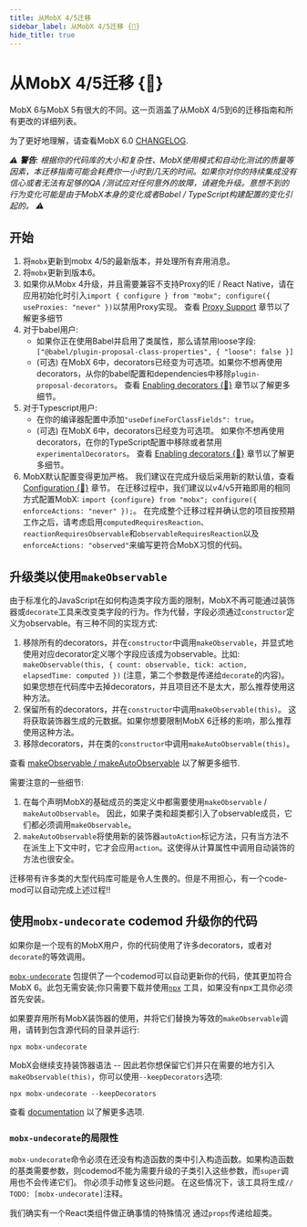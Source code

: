 ```yaml
---
title: 从MobX 4/5迁移
sidebar_label: 从MobX 4/5迁移 {🚀}
hide_title: true
---
```


<script async type="text/javascript" src="//cdn.carbonads.com/carbon.js?serve=CEBD4KQ7&placement=mobxjsorg" id="_carbonads_js"></script>

# 从MobX 4/5迁移 {🚀}

MobX 6与MobX 5有很大的不同。这一页涵盖了从MobX 4/5到6的迁移指南和所有更改的详细列表。

为了更好地理解，请查看MobX 6.0 [CHANGELOG](https://github.com/mobxjs/mobx/blob/main/packages/mobx/CHANGELOG.md#600).

_⚠️ **警告**: 根据你的代码库的大小和复杂性、MobX使用模式和自动化测试的质量等因素，本迁移指南可能会耗费你一小时到几天的时间。如果你对你的持续集成没有信心或者无法有足够的QA /测试应对任何意外的故障，请避免升级。意想不到的行为变化可能是由于MobX本身的变化或者Babel / TypeScript构建配置的变化引起的。 ⚠️_

## 开始

1. 将`mobx`更新到mobx 4/5的最新版本，并处理所有弃用消息。
2. 将`mobx`更新到版本6。
3. 如果你从Mobx 4升级，并且需要兼容不支持Proxy的IE / React Native，请在应用初始化时引入`import { configure } from "mobx"; configure({ useProxies: "never" })`以禁用Proxy实现。 查看 [Proxy Support](configuration.md#proxy-support) 章节以了解更多细节
4. 对于babel用户:
    - 如果你正在使用Babel并启用了类属性，那么请禁用loose字段: `["@babel/plugin-proposal-class-properties", { "loose": false }]`
    - (可选) 在MobX 6中，decorators已经变为可选项。如果你不想再使用decorators，从你的babel配置和dependencies中移除`plugin-proposal-decorators`。 查看 [Enabling decorators {🚀}](enabling-decorators.md) 章节以了解更多细节。
5. 对于Typescript用户:
    - 在你的编译器配置中添加`"useDefineForClassFields": true`。
    - (可选) 在MobX 6中，decorators已经变为可选项。 如果你不想再使用decorators，在你的TypeScript配置中移除或者禁用`experimentalDecorators`。 查看 [Enabling decorators {🚀}](enabling-decorators.md) 章节以了解更多细节。
6. MobX默认配置变得更加严格。 我们建议在完成升级后采用新的默认值，查看 [Configuration {🚀}](configuration.md) 章节。 在迁移过程中，我们建议以v4/v5开箱即用的相同方式配置MobX: `import {configure} from "mobx"; configure({ enforceActions: "never" });`。 在完成整个迁移过程并确认您的项目按预期工作之后，请考虑启用`computedRequiresReaction`、`reactionRequiresObservable`和`observableRequiresReaction`以及`enforceActions: "observed"`来编写更符合MobX习惯的代码。

## 升级类以使用`makeObservable`

由于标准化的JavaScript在如何构造类字段方面的限制，MobX不再可能通过装饰器或`decorate`工具来改变类字段的行为。作为代替，字段必须通过`constructor`定义为observable。有三种不同的实现方式:

1. 移除所有的decorators，并在`constructor`中调用`makeObservable`，并显式地使用对应decorator定义哪个字段应该成为observable。比如: `makeObservable(this, { count: observable, tick: action, elapsedTime: computed })` (注意，第二个参数是传递给`decorate`的内容)。 如果您想在代码库中去掉decorators，并且项目还不是太大，那么推荐使用这种方法。
2. 保留所有的decorators，并在`constructor`中调用`makeObservable(this)`。 这将获取装饰器生成的元数据。如果你想要限制MobX 6迁移的影响，那么推荐使用这种方法。
3. 移除decorators，并在类的`constructor`中调用`makeAutoObservable(this)`。

查看 [makeObservable / makeAutoObservable](observable-state.md) 以了解更多细节.

需要注意的一些细节:

1. 在每个声明MobX的基础成员的类定义中都需要使用`makeObservable` / `makeAutoObservable`。 因此，如果子类和超类都引入了observable成员，它们都必须调用`makeObservable`。
2. `makeAutoObservable`将使用新的装饰器`autoAction`标记方法，只有当方法不在派生上下文中时，它才会应用`action`。这使得从计算属性中调用自动装饰的方法也很安全。

迁移带有许多类的大型代码库可能是令人生畏的。但是不用担心，有一个code-mod可以自动完成上述过程!!

## 使用`mobx-undecorate` codemod 升级你的代码

如果你是一个现有的MobX用户，你的代码使用了许多decorators，或者对`decorate`的等效调用。

[`mobx-undecorate`](https://www.npmjs.com/package/mobx-undecorate) 包提供了一个codemod可以自动更新你的代码，使其更加符合MobX 6。此包无需安装;你只需要下载并使用[`npx`](https://www.npmjs.com/package/npx) 工具，如果没有npx工具你必须首先安装。

如果要弃用所有MobX装饰器的使用，并将它们替换为等效的`makeObservable`调用，请转到包含源代码的目录并运行:

```shell
npx mobx-undecorate
```

MobX会继续支持装饰器语法 -- 因此若你想保留它们并只在需要的地方引入`makeObservable(this)`，你可以使用`--keepDecorators`选项:

```shell
npx mobx-undecorate --keepDecorators
```

查看 [documentation](https://www.npmjs.com/package/mobx-undecorate) 以了解更多选项.

### `mobx-undecorate`的局限性

`mobx-undecorate`命令必须在还没有构造函数的类中引入构造函数。如果构造函数的基类需要参数，则codemod不能为需要升级的子类引入这些参数，而`super`调用也不会传递它们。 你必须手动修复这些问题。
在这些情况下，该工具将生成`// TODO: [mobx-undecorate]`注释。

我们确实有一个React类组件做正确事情的特殊情况
通过`props`传递给超类。
